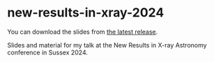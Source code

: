 # new-results-in-xray-2024

You can download the slides from [the latest release](https://github.com/fjebaker/new-results-in-xray-2024/releases/latest).

Slides and material for my talk at the New Results in X-ray Astronomy conference in Sussex 2024.
